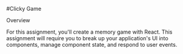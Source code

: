 #Clicky Game


Overview

For this assignment, you'll create a memory game with React. This assignment will require you to break up your application's UI into components, manage component state, and respond to user events.
